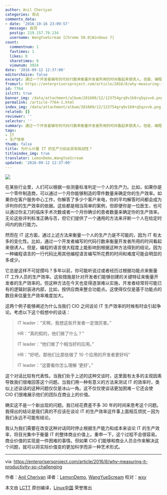 ```yaml
---
author: Anil Cheriyan
categories: 观点
comments_data:
- date: '2016-10-16 23:09:57'
  message: 自顶
  postip: 219.157.79.134
  username: WangYueScream [Chrome 50.0|Windows 7]
count:
  commentnum: 1
  favtimes: 1
  likes: 0
  sharetimes: 0
  viewnum: 3924
date: '2016-09-12 12:37:00'
editorchoice: false
excerpt: 通过一个开发者编写的代码行数来衡量开发者所用的时间看起来很诱人。但是，编程的语言很大程度上能影响到根据这种方法得到的结论。
fromurl: https://enterprisersproject.com/article/2016/8/why-measuring-it-productivity-so-challenging
id: 7764
islctt: true
banner_img: /data/attachment/album/201609/12/123754grq9v1b9rq5qzvvb.png
permalink: /article-7764-1.html
index_img: /data/attachment/album/201609/12/123754grq9v1b9rq5qzvvb.png.thumb.jpg
related: []
reviewer: ''
selector: ''
summary: 通过一个开发者编写的代码行数来衡量开发者所用的时间看起来很诱人。但是，编程的语言很大程度上能影响到根据这种方法得到的结论。
tags:
- IT
- 生产效率
thumb: false
title: 为什么计量 IT 的生产力如此具有挑战性？
titleindex_img: true
translator: LemonDemo,WangYueScream
updated: '2016-09-12 12:37:00'
---
```


![](/data/attachment/album/201609/12/123754grq9v1b9rq5qzvvb.png)


在某些行业里，人们可以根据一些测量标准判定一个人的生产力。比如，如果你是一个零件制造商，可以通过一个月你能够制造的零件数量来确定你的生产效率。如果你在客户服务中心工作，你解答了多少个客户来电，你的平均解答时间都会成为评判你的生产效率的依据。这些都是相当简单的案例，但即便你是一位医生，也可以通过你主刀的临床手术次数或者一个月你确诊的患者数量来确定你的生产效率。无论这些评判标准正确与否，但它们提供了一个通用的方法来评断一个人在给定时间内的执行能力。


然而在 IT 这方面，通过上述方法来衡量一个人的生产力是不可能的，因为 IT 有太多的变化性。比如，通过一个开发者编写的代码行数来衡量开发者所用的时间看起来很诱人。但是，编程的语言很大程度上能影响到根据这种方法得到的结论。因为一种编程语言的一行代码比用其他编程语言编写所花费的时间和难度可能会明显的多或少。


它总是这样不可捉摸吗？多年以前，你可能听说过或者经历过根据功能点来衡量 IT 工作人员的生产效率。这些措施是针对开发者们能够创建的关键特征来衡量开发者的生产效率的。但这种方法在今天也变得逐渐难以实施，开发者经常将可能已有的逻辑封装进内部，比如，按供应商来整合功能点。这使得仅仅是基于功能点的数目来估量生产效率难度加大。


这两个例子能够阐述为什么当我们 CIO 之间谈论 IT 生产效率的时候有时会引起争论。考虑以下这个假想中的谈话：



> 
> IT leader：“天啊，我想这些开发者一定很厉害。”
> 
> 
> HR：“真的假的，他们做了什么？”
> 
> 
> IT leader：“他们做了个相当好的应用。”
> 
> 
> HR：“好吧，那他们比那些做了 10 个应用的开发者更好吗”
> 
> 
> IT leader：“这要看你怎么理解 ‘更好’。”
> 
> 
> 


这个对话比较有代表性。当我们处于上述的这种交谈时，这里面有太多的主观因素导致我们很难回答这个问题。当我们用一种有意义的方法来测试 IT 的效率时，类似上述谈话的这种问题仅仅是冰山一角。这不仅仅使谈话更加困难－它还会使 CIO 们很难展示他们的团队在商业上的价值。


确实这不是一个新出现的问题。我已经花费差不多 30 年的时间来思考这个问题。我得出的结论是我们真的不应该在谈论 IT 的生产效率这件事上面相互烦扰－因为我们永远不可能有结论。


我认为我们需要在改变这种对话同时停止根据生产能力和成本来谈论 IT 的生产效率，将目光集中于衡量 IT 的整体商业价值上。重申一下，这个过程不会很容易。商业价值的实现是一件困难的事情。但如果 CIO 们能够和商业人员合作来解决这个问题，就可以将实际价值变的更加科学而非一种艺术形式。




---


via: <https://enterprisersproject.com/article/2016/8/why-measuring-it-productivity-so-challenging>


作者：[Anil Cheriyan](https://enterprisersproject.com/user/anil-cheriyan) 译者：[LemonDemo](https://github.com/LemonDemo), [WangYueScream](https://github.com/WangYueScream) 校对：[wxy](https://github.com/wxy)


本文由 [LCTT](https://github.com/LCTT/TranslateProject) 原创编译，[Linux中国](https://linux.cn/) 荣誉推出